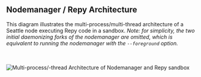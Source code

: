 ## Nodemanager / Repy Architecture
This diagram illustrates the multi-process/multi-thread architecture of a Seattle node executing Repy code in a sandbox.
*Note: for simplicity, the two initial daemonizing forks of the nodemanager are omitted, which is equivalent to running the nodemanager with the `--foreground` option.*
<br><br><br>

![Multi-process/-thread Architecture of Nodemanager and Repy sandbox](https://github.com/lukpueh/docs/raw/multi-process-thread-arch/ATTACHMENTS/Architecture/nm_repy_arch.png)
